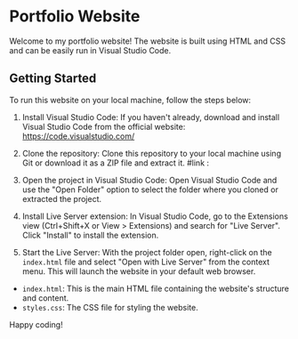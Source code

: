 # Portfolio Website

Welcome to my portfolio website!  The website is built using HTML and CSS and can be easily run in Visual Studio Code.

## Getting Started

To run this website on your local machine, follow the steps below:

1. Install Visual Studio Code: If you haven't already, download and install Visual Studio Code from the official website: https://code.visualstudio.com/

3. Clone the repository: Clone this repository to your local machine using Git or download it as a ZIP file and extract it.
  #link :

5. Open the project in Visual Studio Code: Open Visual Studio Code and use the "Open Folder" option to select the folder where you cloned or extracted the project.

6. Install Live Server extension: In Visual Studio Code, go to the Extensions view (Ctrl+Shift+X or View > Extensions) and search for "Live Server". Click "Install" to install the extension.

7. Start the Live Server: With the project folder open, right-click on the `index.html` file and select "Open with Live Server" from the context menu. This will launch the website in your default web browser.


- `index.html`: This is the main HTML file containing the website's structure and content.
- `styles.css`: The CSS file for styling the website.

Happy coding!

